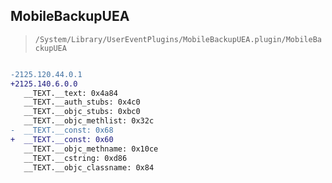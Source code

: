 ## MobileBackupUEA

> `/System/Library/UserEventPlugins/MobileBackupUEA.plugin/MobileBackupUEA`

```diff

-2125.120.44.0.1
+2125.140.6.0.0
   __TEXT.__text: 0x4a84
   __TEXT.__auth_stubs: 0x4c0
   __TEXT.__objc_stubs: 0xbc0
   __TEXT.__objc_methlist: 0x32c
-  __TEXT.__const: 0x68
+  __TEXT.__const: 0x60
   __TEXT.__objc_methname: 0x10ce
   __TEXT.__cstring: 0xd86
   __TEXT.__objc_classname: 0x84

```
